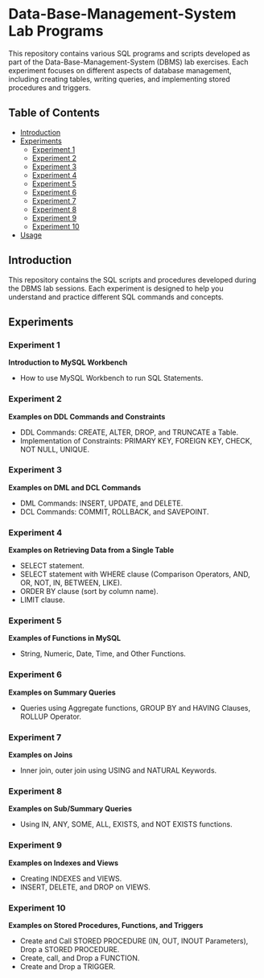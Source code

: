 # Data-Base-Management-System Lab Programs

This repository contains various SQL programs and scripts developed as part of the Data-Base-Management-System (DBMS) lab exercises. Each experiment focuses on different aspects of database management, including creating tables, writing queries, and implementing stored procedures and triggers.

## Table of Contents

- [Introduction](#introduction)
- [Experiments](#experiments)
  - [Experiment 1](#experiment-1)
  - [Experiment 2](#experiment-2)
  - [Experiment 3](#experiment-3)
  - [Experiment 4](#experiment-4)
  - [Experiment 5](#experiment-5)
  - [Experiment 6](#experiment-6)
  - [Experiment 7](#experiment-7)
  - [Experiment 8](#experiment-8)
  - [Experiment 9](#experiment-9)
  - [Experiment 10](#experiment-10)
- [Usage](#usage)

## Introduction

This repository contains the SQL scripts and procedures developed during the DBMS lab sessions. Each experiment is designed to help you understand and practice different SQL commands and concepts.

## Experiments

### Experiment 1

**Introduction to MySQL Workbench**

- How to use MySQL Workbench to run SQL Statements.

### Experiment 2

**Examples on DDL Commands and Constraints**

- DDL Commands: CREATE, ALTER, DROP, and TRUNCATE a Table.
- Implementation of Constraints: PRIMARY KEY, FOREIGN KEY, CHECK, NOT NULL, UNIQUE.

### Experiment 3

**Examples on DML and DCL Commands**

- DML Commands: INSERT, UPDATE, and DELETE.
- DCL Commands: COMMIT, ROLLBACK, and SAVEPOINT.

### Experiment 4

**Examples on Retrieving Data from a Single Table**

- SELECT statement.
- SELECT statement with WHERE clause (Comparison Operators, AND, OR, NOT, IN, BETWEEN, LIKE).
- ORDER BY clause (sort by column name).
- LIMIT clause.

### Experiment 5

**Examples of Functions in MySQL**

- String, Numeric, Date, Time, and Other Functions.

### Experiment 6

**Examples on Summary Queries**

- Queries using Aggregate functions, GROUP BY and HAVING Clauses, ROLLUP Operator.

### Experiment 7

**Examples on Joins**

- Inner join, outer join using USING and NATURAL Keywords.

### Experiment 8

**Examples on Sub/Summary Queries**

- Using IN, ANY, SOME, ALL, EXISTS, and NOT EXISTS functions.

### Experiment 9

**Examples on Indexes and Views**

- Creating INDEXES and VIEWS.
- INSERT, DELETE, and DROP on VIEWS.

### Experiment 10

**Examples on Stored Procedures, Functions, and Triggers**

- Create and Call STORED PROCEDURE (IN, OUT, INOUT Parameters), Drop a STORED PROCEDURE.
- Create, call, and Drop a FUNCTION.
- Create and Drop a TRIGGER.
